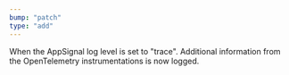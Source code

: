 ```yaml
---
bump: "patch"
type: "add"
---
```


When the AppSignal log level is set to "trace". Additional information from the OpenTelemetry instrumentations is now logged.
